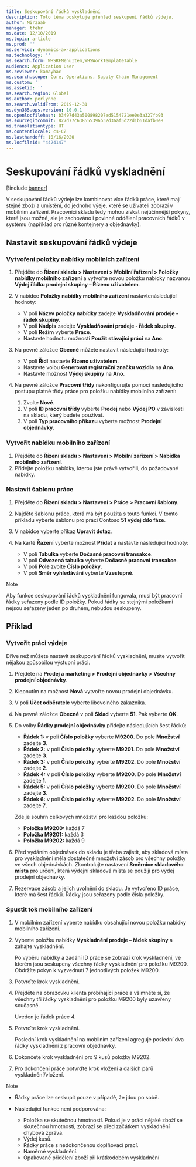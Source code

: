 ```yaml
---
title: Seskupování řádků vyskladnění
description: Toto téma poskytuje přehled seskupení řádků výdeje.
author: Mirzaab
manager: tfehr
ms.date: 12/10/2019
ms.topic: article
ms.prod: ''
ms.service: dynamics-ax-applications
ms.technology: ''
ms.search.form: WHSRFMenuItem,WHSWorkTemplateTable
audience: Application User
ms.reviewer: kamaybac
ms.search.scope: Core, Operations, Supply Chain Management
ms.custom: ''
ms.assetid: ''
ms.search.region: Global
ms.author: perlynne
ms.search.validFrom: 2019-12-31
ms.dyn365.ops.version: 10.0.1
ms.openlocfilehash: b3497d43a500898207ed5154721ee0e3a327fb93
ms.sourcegitcommit: 827d77c638555396b32d36af5d22d1b61dafb0e8
ms.translationtype: HT
ms.contentlocale: cs-CZ
ms.lasthandoff: 10/16/2020
ms.locfileid: "4424147"
---
```

# <a name="pick-line-grouping"></a>Seskupování řádků vyskladnění

[!include [banner](../includes/banner.md)]

V seskupování řádků výdeje lze kombinovat více řádků práce, které mají stejné zboží a umístění, do jednoho výeje, které se uživateli zobrazí v mobilním zařízení. Pracovníci skladu tedy mohou získat nejúčinnější pokyny, které jsou možné, ale je zachováno i povinné oddělení pracovních řádků v systému (například pro různé kontejnery a objednávky).

## <a name="set-up-pick-line-grouping"></a>Nastavit seskupování řádků výdeje

### <a name="create-a-mobile-device-menu-item"></a>Vytvoření položky nabídky mobilních zařízení

1. Přejděte do **Řízení skladu \> Nastavení \> Mobilní řařízení \> Položky nabídky mobilního zařízení** a vytvořte novou položku nabídky nazvanou **Výdej řádku prodejní skupiny – Řízeno uživatelem**.
2. V nabídce **Položky nabídky mobilního zařízení** nastavtenásledující hodnoty:

    - V poli **Název položky nabídky** zadejte **Vyskladňování prodeje - řádek skupiny**.
    - V poli **Nadpis** zadejte **Vyskladňování prodeje - řádek skupiny**.
    - V poli **Režim** vyberte **Práce**.
    - Nastavte hodnotu možnosti **Použít stávající práci** na **Ano**.

3. Na pevné záložce **Obecné** můžete nastavit následující hodnoty:

    - V poli **Řídí** nastavte **Řízeno uživatelem**.
    - Nastavte volbu **Generovat registrační značku vozidla** na **Ano**.
    - Nastavte možnost **Výdej skupiny** na **Ano**.

4. Na pevné záložce **Pracovní třídy** nakonfigurujte pomocí následujícího postupu platné třídy práce pro položku nabídky mobilního zařízení:

    1. Zvolte **Nové**.
    2. V poli **ID pracovní třídy** vyberte **Prodej** nebo **Výdej PO** v závislosti na skladu, který budete používat.
    3. V poli **Typ pracovního příkazu** vyberte možnost **Prodejní objednávky**.

### <a name="set-up-a-mobile-device-menu"></a>Vytvořit nabídku mobilního zařízení

1. Přejděte do **Řízení skladu \> Nastavení \> Mobilní zařízení \> Nabídka mobilního zařízení**. 
1. Přidejte položku nabídky, kterou jste právě vytvořili, do požadované nabídky.

### <a name="set-up-a-work-template"></a>Nastavit šablonu práce

1. Přejděte do **Řízení skladu \> Nastavení \> Práce \> Pracovní šablony**.
1. Najděte šablonu práce, která má být použita s touto funkcí. V tomto příkladu vyberte šablonu pro práci Contoso **51 výdej ddo fáze**.
1. V nabídce vyberte příkaz **Upravit dotaz**.
1. Na kartě **Řazení** vyberte možnost **Přidat** a nastavte následující hodnoty:

    - V poli **Tabulka** vyberte **Dočasné pracovní transakce**.
    - V poli **Odvozená tabulka** vyberte **Dočasné pracovní transakce**.
    - V poli **Pole** zvolte **Číslo položky**.
    - V poli **Směr vyhledávání** vyberte **Vzestupně**.

> [!NOTE]
> Aby funkce seskupování řádků vyskladnění fungovala, musí být pracovní řádky seřazeny podle ID položky. Pokud řádky se stejnými položkami nejsou seřazeny jeden po druhém, nebudou seskupeny.

## <a name="example"></a>Příklad

### <a name="create-picking-work"></a>Vytvořit práci výdeje

Dříve než můžete nastavit seskupování řádků vyskladnění, musíte vytvořit nějakou způsobilou výstupní práci.

1. Přejděte na **Prodej a marketing \> Prodejní objednávky \> Všechny prodejní objednávky**.
2. Klepnutím na možnost **Nová** vytvořte novou prodejní objednávku. 
3. V poli **Účet odběratele** vyberte libovolného zákazníka. 
4. Na pevné záložce **Obecné** v poli **Sklad** vyberte **51**. Pak vyberte **OK**.
5. Do volby **Řádky prodejní objednávky** přidejte následujících šest řádků:

    - **Řádek 1:** v poli **Číslo položky** vyberte **M9200**. Do pole **Množství** zadejte **3**.
    - **Řádek 2:** v poli **Číslo položky** vyberte **M9201**. Do pole **Množství** zadejte **3**. 
    - **Řádek 3:** v poli **Číslo položky** vyberte **M9202**. Do pole **Množství** zadejte **2**. 
    - **Řádek 4:** v poli **Číslo položky** vyberte **M9200**. Do pole **Množství** zadejte **1**. 
    - **Řádek 5:** v poli **Číslo položky** vyberte **M9200**. Do pole **Množství** zadejte **3**.
    - **Řádek 6:** v poli **Číslo položky** vyberte **M9202**. Do pole **Množství** zadejte **7**. 

    Zde je souhrn celkových množství pro každou položku:

    - **Položka M9200:** každá 7
    - **Položka M9201:** každá 3
    - **Položka M9202:** každá 9

6. Před vydáním objednávek do skladu je třeba zajistit, aby skladová místa pro vyskladnění měla dostatečné množství zásob pro všechny položky ve všech objednávkách. Zkontrolujte nastavení **Směrnice skladového místa** pro určení, která výdejní skladová místa se použijí pro výdej prodejní objednávky.
7. Rezervace zásob a jejich uvolnění do skladu. Je vytvořeno ID práce, které má šest řádků. Řádky jsou seřazeny podle čísla položky.

### <a name="run-the-mobile-device-flow"></a>Spustit tok mobilního zařízení

1. V mobilním zařízení vyberte nabídku obsahující novou položku nabídky mobilního zařízení.
1. Vyberte položku nabídky **Vyskladnění prodeje – řádek skupiny** a zahajte vyskladnění.

    Po výběru nabídky a zadání ID práce se zobrazí krok vyskladnění, ve kterém jsou seskupeny všechny řádky vyskladnění pro položku M9200. Obdržíte pokyn k vyzvednutí 7 jednotlivých položek M9200.

1. Potvrďte krok vyskladnění. 
1. Přejděte na obrazovku klienta probíhající práce a všimněte si, že všechny tři řádky vyskladnění pro položku M9200 byly uzavřeny současně.

    Uveden je řádek práce 4.

1. Potvrďte krok vyskladnění.

    Poslední krok vyskladnění na mobilním zařízení agreguje poslední dva řádky vyskladnění z pracovní objednávky.

1. Dokončete krok vyskladnění pro 9 kusů položky M9202.
1. Pro dokončení práce potvrďte krok vložení a dalších párů vyskladnění/vložení.

> [!NOTE]
> - Řádky práce lze seskupit pouze v případě, že jdou po sobě.
> - Následující funkce není podporována:
>
>    - Položka se skutečnou hmotností. Pokud je v práci nějaké zboží se skutečnou hmotností, zobrazí se před začátkem vyskladnění chybová zpráva.
>    - Výdej kusů.
>    - Řádky práce s nedokončenou doplňovací prací.
>    - Naměrné vyskladnění.
>    - Opakované přidělení zboží při krátkodobém vyskladnění
